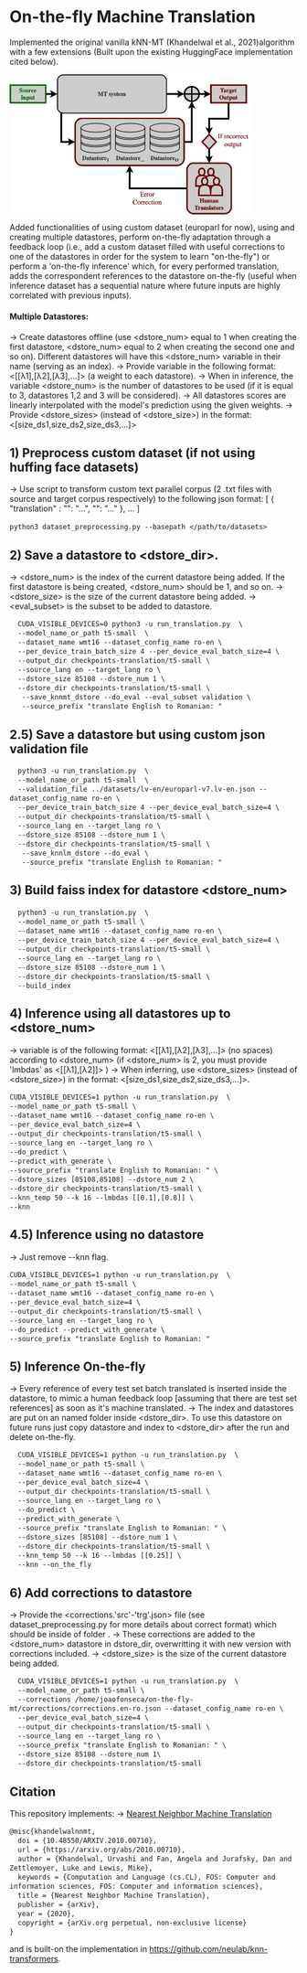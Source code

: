 # On-the-fly Machine Translation
Implemented the original vanilla kNN-MT (Khandelwal et al., 2021)algorithm with a few extensions (Built upon the existing HuggingFace implementation cited below).

<img
  src="https://github.com/jmrsf1/on-the-fly-mt/blob/main/images/on-the-fly.png"
  alt="Alt text"
  title="On-the-fly Machine Translation"
  style="display: block; width: 425px;">

Added functionalities of using custom dataset (europarl for now), using and creating multiple datastores, perform on-the-fly adaptation through a feedback loop (i.e., add a custom dataset filled with useful corrections to one of the datastores in order for the system to learn "on-the-fly") or perform a 'on-the-fly inference' which, for every performed translation, adds the correspondent references to the datastore on-the-fly (useful when inference dataset has a sequential nature where future inputs are highly correlated with previous inputs).

#### Multiple Datastores: 
-> Create datastores offline (use <dstore_num> equal to 1 when creating the first datastore, <dstore_num> equal to 2 when creating the second one and so on). Different datastores will have this <dstore_num> variable in their name (serving as an index).
-> Provide <lmbdas> variable in the following format: <[[λ1],[λ2],[λ3],...]> (a weight to each datastore).
-> When in inference, the variable <dstore_num> is the number of datastores to be used (if it is equal to 3, datastores 1,2 and 3 will be considered).
-> All datastores scores are linearly interpolated with the model's prediction using the given weights.
-> Provide <dstore_sizes> (instead of <dstore_size>) in the format: <[size_ds1,size_ds2,size_ds3,...]>

## 1) Preprocess custom dataset (if not using huffing face datasets)
-> Use script to transform custom text parallel corpus (2 .txt files with source 
and target corpus respectively) to the following json format:
 [ { "translation" : "<src>": "...", "<trg>": "..." }, ... ]

``` python3 dataset_preprocessing.py --basepath </path/to/datasets> ```


## 2) Save a datastore to <dstore_dir>.
-> <dstore_num> is the index of the current datastore being added. If the first datastore is being created, <dstore_num> should be 1, and so on.
-> <dstore_size> is the size of the current datastore being added.
-> <eval_subset> is the subset to be added to datastore.

``` 
  CUDA_VISIBLE_DEVICES=0 python3 -u run_translation.py  \
  --model_name_or_path t5-small  \
  --dataset_name wmt16 --dataset_config_name ro-en \
  --per_device_train_batch_size 4 --per_device_eval_batch_size=4 \
  --output_dir checkpoints-translation/t5-small \
  --source_lang en --target_lang ro \
  --dstore_size 85108 --dstore_num 1 \
  --dstore_dir checkpoints-translation/t5-small \
   --save_knnmt_dstore --do_eval --eval_subset validation \
   --source_prefix "translate English to Romanian: "
  ```

## 2.5) Save a datastore but using custom json validation file 

``` 
  python3 -u run_translation.py  \
  --model_name_or_path t5-small  \
  --validation_file ../datasets/lv-en/europarl-v7.lv-en.json --dataset_config_name ro-en \
  --per_device_train_batch_size 4 --per_device_eval_batch_size=4 \
  --output_dir checkpoints-translation/t5-small \
  --source_lang en --target_lang ro \
  --dstore_size 85108 --dstore_num 1 \
  --dstore_dir checkpoints-translation/t5-small \
   --save_knnlm_dstore --do_eval \
   --source_prefix "translate English to Romanian: "
  ```


## 3) Build faiss index for datastore <dstore_num>

```
  python3 -u run_translation.py  \
  --model_name_or_path t5-small \
  --dataset_name wmt16 --dataset_config_name ro-en \
  --per_device_train_batch_size 4 --per_device_eval_batch_size=4 \
  --output_dir checkpoints-translation/t5-small \
  --source_lang en --target_lang ro \
  --dstore_size 85108 --dstore_num 1 \
  --dstore_dir checkpoints-translation/t5-small \
  --build_index 
  ```


## 4) Inference using all datastores up to <dstore_num>
-> <lmbdas> variable is of the following format: <[[λ1],[λ2],[λ3],...]> (no spaces) according to <dstore_num> (if <dstore_num> is 2, you must provide 'lmbdas' as <[[λ1],[λ2]]> )
-> When inferring, use <dstore_sizes> (instead of <dstore_size>) in the format: <[size_ds1,size_ds2,size_ds3,...]>.
  ```
  CUDA_VISIBLE_DEVICES=1 python -u run_translation.py  \
  --model_name_or_path t5-small \
  --dataset_name wmt16 --dataset_config_name ro-en \
  --per_device_eval_batch_size=4 \
  --output_dir checkpoints-translation/t5-small \
  --source_lang en --target_lang ro \
  --do_predict \
  --predict_with_generate \
  --source_prefix "translate English to Romanian: " \
  --dstore_sizes [85108,85108] --dstore_num 2 \
  --dstore_dir checkpoints-translation/t5-small \
  --knn_temp 50 --k 16 --lmbdas [[0.1],[0.8]] \
  --knn 
  ```

## 4.5) Inference using no datastore
-> Just remove --knn flag.
  ```
  CUDA_VISIBLE_DEVICES=1 python -u run_translation.py  \
  --model_name_or_path t5-small \
  --dataset_name wmt16 --dataset_config_name ro-en \
  --per_device_eval_batch_size=4 \
  --output_dir checkpoints-translation/t5-small \
  --source_lang en --target_lang ro \
  --do_predict --predict_with_generate \
  --source_prefix "translate English to Romanian: " 
  ```

## 5) Inference On-the-fly
-> Every reference of every test set batch translated is inserted inside the datastore,
to mimic a human feedback loop [assuming that there are test set references] as soon as it's
machine translated.
-> The index and datastores are put on an <on-the-fly> named folder inside <dstore_dir>. To use this datastore
on future runs just copy datastore and index to <dstore_dir> after the run and delete on-the-fly.

```
  CUDA_VISIBLE_DEVICES=1 python -u run_translation.py  \
  --model_name_or_path t5-small \
  --dataset_name wmt16 --dataset_config_name ro-en \
  --per_device_eval_batch_size=4 \
  --output_dir checkpoints-translation/t5-small \
  --source_lang en --target_lang ro \
  --do_predict \
  --predict_with_generate \
  --source_prefix "translate English to Romanian: " \
  --dstore_sizes [85108] --dstore_num 1 \
  --dstore_dir checkpoints-translation/t5-small \
  --knn_temp 50 --k 16 --lmbdas [[0.25]] \
  --knn --on_the_fly
  ```

## 6) Add corrections to datastore
-> Provide the <corrections.'src'-'trg'.json> file (see dataset_preprocessing.py for more details about correct format) which should be inside of folder <corrections/>.
-> These corrections are added to the <dstore_num> datastore in dstore_dir, overwritting it
with new version with corrections included.
-> <dstore_size> is the size of the current datastore being added.

```
  CUDA_VISIBLE_DEVICES=1 python -u run_translation.py  \
  --model_name_or_path t5-small \
  --corrections /home/joaofonseca/on-the-fly-mt/corrections/corrections.en-ro.json --dataset_config_name ro-en \
  --per_device_eval_batch_size=4 \
  --output_dir checkpoints-translation/t5-small \
  --source_lang en --target_lang ro \
  --source_prefix "translate English to Romanian: " \
  --dstore_size 85108 --dstore_num 1\
  --dstore_dir checkpoints-translation/t5-small
  ```
  
  ## Citation

This repository implements:
-> [Nearest Neighbor Machine Translation](https://arxiv.org/abs/2010.00710)
```
@misc{khandelwalnnmt,
  doi = {10.48550/ARXIV.2010.00710},
  url = {https://arxiv.org/abs/2010.00710},
  author = {Khandelwal, Urvashi and Fan, Angela and Jurafsky, Dan and Zettlemoyer, Luke and Lewis, Mike},
  keywords = {Computation and Language (cs.CL), FOS: Computer and information sciences, FOS: Computer and information sciences},
  title = {Nearest Neighbor Machine Translation},
  publisher = {arXiv},
  year = {2020},
  copyright = {arXiv.org perpetual, non-exclusive license}
}
```
  and is built-on the implementation in https://github.com/neulab/knn-transformers.


